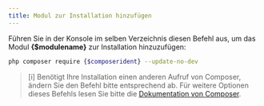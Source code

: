 ```yaml
---
title: Modul zur Installation hinzufügen
---
```


Führen Sie in der Konsole im selben Verzeichnis diesen Befehl aus, um das Modul **{$modulename}** zur Installation hinzuzufügen:

```bash
php composer require {$composerident} --update-no-dev
``` 

> [i] Benötigt Ihre Installation einen anderen Aufruf von Composer, ändern Sie den Befehl bitte entsprechend ab. Für weitere Optionen dieses Befehls lesen Sie bitte die [Dokumentation von Composer](https://getcomposer.org/doc/03-cli.md#require).
